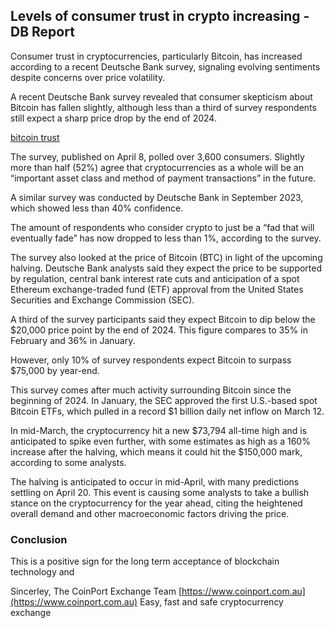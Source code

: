 ## Levels of consumer trust in crypto increasing - DB Report

Consumer trust in cryptocurrencies, particularly Bitcoin, has increased according to a recent Deutsche Bank survey, signaling evolving sentiments despite concerns over price volatility.


A recent Deutsche Bank survey revealed that consumer skepticism about Bitcoin has fallen slightly, although less than a third of survey respondents still expect a sharp price drop by the end of 2024.

[bitcoin trust](./bitcoin_trust.png)

The survey, published on April 8, polled over 3,600 consumers. Slightly more than half (52%) agree that cryptocurrencies as a whole will be an “important asset class and method of payment transactions” in the future.

A similar survey was conducted by Deutsche Bank in September 2023, which showed less than 40% confidence.

The amount of respondents who consider crypto to just be a “fad that will eventually fade” has now dropped to less than 1%, according to the survey.

The survey also looked at the price of Bitcoin (BTC) in light of the upcoming halving. Deutsche Bank analysts said they expect the price to be supported by regulation, central bank interest rate cuts and anticipation of a spot Ethereum exchange-traded fund (ETF) approval from the United States Securities and Exchange Commission (SEC).

A third of the survey participants said they expect Bitcoin to dip below the $20,000 price point by the end of 2024. This figure compares to 35% in February and 36% in January.

However, only 10% of survey respondents expect Bitcoin to surpass $75,000 by year-end.

This survey comes after much activity surrounding Bitcoin since the beginning of 2024. In January, the SEC approved the first U.S.-based spot Bitcoin ETFs, which pulled in a record $1 billion daily net inflow on March 12.

In mid-March, the cryptocurrency hit a new $73,794 all-time high and is anticipated to spike even further, with some estimates as high as a 160% increase after the halving, which means it could hit the $150,000 mark, according to some analysts.

The halving is anticipated to occur in mid-April, with many predictions settling on April 20. This event is causing some analysts to take a bullish stance on the cryptocurrency for the year ahead, citing the heightened overall demand and other macroeconomic factors driving the price.

### Conclusion

This is a positive sign for the long term acceptance of blockchain technology and

Sincerley,
The CoinPort Exchange Team
[https://www.coinport.com.au](https://www.coinport.com.au)
Easy, fast and safe cryptocurrency exchange
